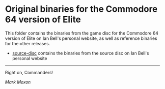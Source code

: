 # Original binaries for the Commodore 64 version of Elite

This folder contains the binaries from the game disc for the Commodore 64 version of Elite on Ian Bell's personal website, as well as reference binaries for the other releases.

* [source-disc](source-disc) contains the binaries from the source disc on Ian Bell's personal website

---

Right on, Commanders!

_Mark Moxon_